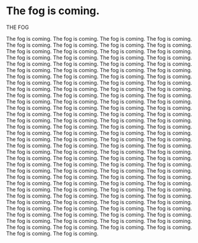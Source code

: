 # The fog is coming.

THE FOG


The fog is coming. The fog is coming. The fog is coming. The fog is coming. The fog is coming. The fog is coming. The fog is coming. The fog is coming. The fog is coming. The fog is coming. The fog is coming. The fog is coming. The fog is coming. The fog is coming. The fog is coming. The fog is coming. The fog is coming. The fog is coming. The fog is coming. The fog is coming. The fog is coming. The fog is coming. The fog is coming. The fog is coming. The fog is coming. The fog is coming. The fog is coming. The fog is coming. The fog is coming. The fog is coming. The fog is coming. The fog is coming. The fog is coming. The fog is coming. The fog is coming. The fog is coming. The fog is coming. The fog is coming. The fog is coming. The fog is coming. The fog is coming. The fog is coming. The fog is coming. The fog is coming. The fog is coming. The fog is coming. The fog is coming. The fog is coming. The fog is coming. The fog is coming. The fog is coming. The fog is coming. The fog is coming. The fog is coming. The fog is coming. The fog is coming. The fog is coming. The fog is coming. The fog is coming. The fog is coming. The fog is coming. The fog is coming. The fog is coming. The fog is coming. The fog is coming. The fog is coming. The fog is coming. The fog is coming. The fog is coming. The fog is coming. The fog is coming. The fog is coming. The fog is coming. The fog is coming. The fog is coming. The fog is coming. The fog is coming. The fog is coming. The fog is coming. The fog is coming. The fog is coming. The fog is coming. The fog is coming. The fog is coming. The fog is coming. The fog is coming. The fog is coming. The fog is coming. The fog is coming. The fog is coming. The fog is coming. The fog is coming. The fog is coming. The fog is coming. The fog is coming. The fog is coming. The fog is coming. The fog is coming. The fog is coming. The fog is coming. The fog is coming. The fog is coming. The fog is coming. The fog is coming. The fog is coming. The fog is coming. The fog is coming. The fog is coming. The fog is coming. The fog is coming. The fog is coming. The fog is coming. The fog is coming. The fog is coming. The fog is coming. The fog is coming. The fog is coming. The fog is coming. The fog is coming. The fog is coming. The fog is coming. The fog is coming. The fog is coming. The fog is coming. The fog is coming. The fog is coming. 